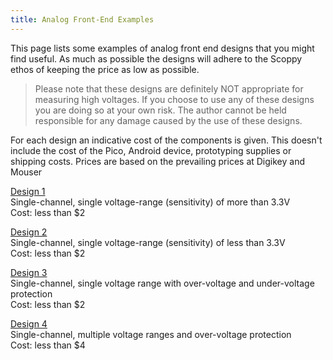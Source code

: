 ```yaml
---
title: Analog Front-End Examples
---
```


This page lists some examples of analog front end designs that you might find useful. As much as possible the designs will adhere to the Scoppy ethos of keeping the price as low as possible.

> Please note that these designs are definitely NOT appropriate for measuring high voltages. If you choose to use any of these designs you are doing so at your own risk. The author cannot be held responsible for any damage caused by the use of these designs.

For each design an indicative cost of the components is given. This doesn't include the cost of the Pico, Android device, prototyping supplies or shipping costs. Prices are based on the prevailing prices at Digikey and Mouser

[Design 1](./front-end-design-1)  
Single-channel, single voltage-range (sensitivity) of more than 3.3V    
Cost: less than $2

[Design 2](./front-end-design-2)  
Single-channel, single voltage-range (sensitivity) of less than 3.3V     
Cost: less than $2

[Design 3](./front-end-design-3)   
Single-channel, single voltage range with over-voltage and under-voltage protection   
Cost: less than $2

[Design 4](./front-end-design-4)   
Single-channel, multiple voltage ranges and over-voltage protection    
Cost: less than $4

